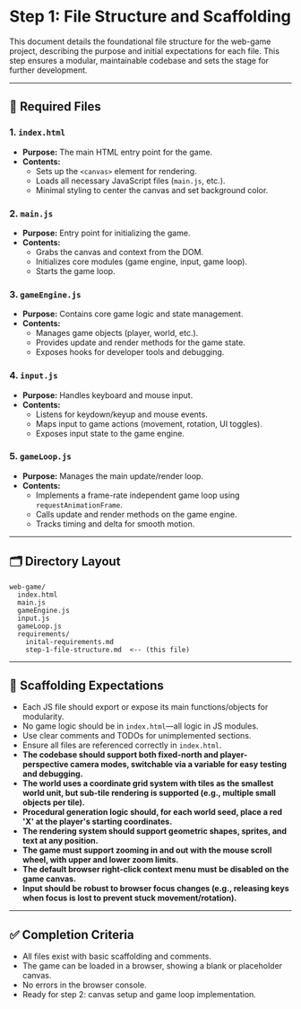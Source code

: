 # Step 1: File Structure and Scaffolding

This document details the foundational file structure for the web-game project, describing the purpose and initial expectations for each file. This step ensures a modular, maintainable codebase and sets the stage for further development.

---

## 📁 Required Files

### 1. `index.html`
- **Purpose:** The main HTML entry point for the game.
- **Contents:**
  - Sets up the `<canvas>` element for rendering.
  - Loads all necessary JavaScript files (`main.js`, etc.).
  - Minimal styling to center the canvas and set background color.

### 2. `main.js`
- **Purpose:** Entry point for initializing the game.
- **Contents:**
  - Grabs the canvas and context from the DOM.
  - Initializes core modules (game engine, input, game loop).
  - Starts the game loop.

### 3. `gameEngine.js`
- **Purpose:** Contains core game logic and state management.
- **Contents:**
  - Manages game objects (player, world, etc.).
  - Provides update and render methods for the game state.
  - Exposes hooks for developer tools and debugging.

### 4. `input.js`
- **Purpose:** Handles keyboard and mouse input.
- **Contents:**
  - Listens for keydown/keyup and mouse events.
  - Maps input to game actions (movement, rotation, UI toggles).
  - Exposes input state to the game engine.

### 5. `gameLoop.js`
- **Purpose:** Manages the main update/render loop.
- **Contents:**
  - Implements a frame-rate independent game loop using `requestAnimationFrame`.
  - Calls update and render methods on the game engine.
  - Tracks timing and delta for smooth motion.

---

## 🗂️ Directory Layout

```
web-game/
  index.html
  main.js
  gameEngine.js
  input.js
  gameLoop.js
  requirements/
    inital-requirements.md
    step-1-file-structure.md  <-- (this file)
```

---

## 📝 Scaffolding Expectations
- Each JS file should export or expose its main functions/objects for modularity.
- No game logic should be in `index.html`—all logic in JS modules.
- Use clear comments and TODOs for unimplemented sections.
- Ensure all files are referenced correctly in `index.html`.
- **The codebase should support both fixed-north and player-perspective camera modes, switchable via a variable for easy testing and debugging.**
- **The world uses a coordinate grid system with tiles as the smallest world unit, but sub-tile rendering is supported (e.g., multiple small objects per tile).**
- **Procedural generation logic should, for each world seed, place a red 'X' at the player's starting coordinates.**
- **The rendering system should support geometric shapes, sprites, and text at any position.**
- **The game must support zooming in and out with the mouse scroll wheel, with upper and lower zoom limits.**
- **The default browser right-click context menu must be disabled on the game canvas.**
- **Input should be robust to browser focus changes (e.g., releasing keys when focus is lost to prevent stuck movement/rotation).**

---

## ✅ Completion Criteria
- All files exist with basic scaffolding and comments.
- The game can be loaded in a browser, showing a blank or placeholder canvas.
- No errors in the browser console.
- Ready for step 2: canvas setup and game loop implementation. 